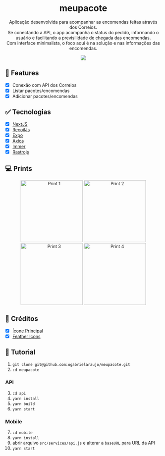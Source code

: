 <h1 align="center">
  <br>
  meupacote
</h1>

<p align="center">
  Aplicação desenvolvida para acompanhar as encomendas feitas através dos Correios. 
  <br>Se conectando a API, o app acompanha o status do pedido, informando o usuário e facilitando a previsilidade de chegada das encomendas.
  <br>Com interface minimalista, o foco aqui é na solução e nas informações das encomendas.
</p>

<p align="center">
  <a href="https://profile-github.netlify.app/">
    <img src="https://i.imgur.com/0KSGs4y.png" />
  </a>
</p>

## :dart: Features

- [x] Conexão com API dos Correios
- [x] Listar pacotes/encomendas
- [x] Adicionar pacotes/encomendas

## :white_check_mark: Tecnologias

- [x] [NextJS](https://nextjs.org/)
- [x] [RecoilJs](https://recoiljs.org/)
- [x] [Expo](https://docs.expo.io/)
- [x] [Axios](https://github.com/axios/axios)
- [x] [Immer](https://github.com/immerjs/use-immer)
- [x] [Rastrojs](https://github.com/talesluna/rastrojs)

## :computer: Prints

<p align="center">
<img src="https://i.imgur.com/3MLmLy7.png" alt="Print 1" width="200" />

<img src="https://i.imgur.com/lgSKetx.png" alt="Print 2" width="200" />

<img src="https://i.imgur.com/tOxQp1L.png" alt="Print 3" width="200" />

<img src="https://i.imgur.com/NF4LDa2.png" alt="Print 4" width="200" />
</p>

## :link: Créditos

- [x] [Ícone Principal](https://www.flaticon.com/free-icon/location_2897772)
- [x] [Feather Icons](https://feathericons.com/)

## :construction: Tutorial

1. `git clone git@github.com:ogabrielaraujo/meupacote.git`
2. `cd meupacote`

### API
3. `cd api`
4. `yarn install`
5. `yarn build`
6. `yarn start`

### Mobile
7. `cd mobile`
8. `yarn install`
9. abrir arquivo `src/services/api.js` e alterar a `baseURL` para URL da API
10. `yarn start`
